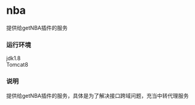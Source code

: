 # nba
提供给getNBA插件的服务

### 运行环境
jdk1.8<br>
Tomcat8

### 说明
提供给getNBA插件的服务，具体是为了解决接口跨域问题，充当中转代理服务<br>
